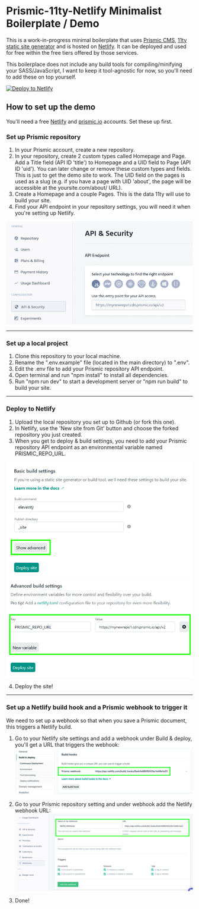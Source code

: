 # Prismic-11ty-Netlify Minimalist Boilerplate / Demo
 
This is a work-in-progress minimal boilerplate that uses [Prismic CMS](https://prismic.io), [11ty static site generator](https://www.11ty.dev) and is hosted on [Netlify](https://netlify.com). It can be deployed and used for free within the free tiers offered by those services.

This boilerplace does not include any build tools for compiling/minifying your SASS/JavaScript, I want to keep it tool-agnostic for now, so you'll need to add these on top yourself.

[![Deploy to Netlify](https://www.netlify.com/img/deploy/button.svg)](https://app.netlify.com/start/deploy?repository=https://github.com/martinkz/1prismic-11ty-netlify)


## How to set up the demo

You'll need a free [Netlify](https://netlify.com) and [prismic.io](https://prismic.io) accounts. Set these up first.


### Set up Prismic repository

1. In your Prismic account, create a new repository. 
2. In your repository, create 2 custom types called Homepage and Page. Add a Title field (API ID 'title') to Homepage and a UID field to Page (API ID 'uid'). You can later change or remove these custom types and fields. This is just to get the demo site to work. The UID field on the pages is used as a slug (e.g. if you have a page with UID 'about', the page will be accessible at the yoursite.com/about/ URL).
3. Create a Homepage and a couple Pages. This is the data 11ty will use to build your site.
4. Find your API endpoint in your repository settings, you will need it when you're setting up Netlify.

![API Endpoint](https://raw.githubusercontent.com/martinkz/imagebank/master/prismic-11ty-netlify/netlify-setup-3.png)

---
### Set up a local project

1. Clone this repository to your local machine.
2. Rename the ".env.example" file (located in the main directory) to ".env".
3. Edit the .env file to add your Prismic repository API endpoint.
4. Open terminal and run "npm install" to install all dependencies.
5. Run "npm run dev" to start a development server or "npm run build" to build your site.

---
### Deploy to Netlify

1. Upload the local repository you set up to Github (or fork this one).
2. In Netlify, use the 'New site from Git' button and choose the forked repository you just created.
3. When you get to deploy & build settings, you need to add your Prismic repository API endpoint as an environmental variable named PRISMIC_REPO_URL.

![Show advanced](https://raw.githubusercontent.com/martinkz/imagebank/master/prismic-11ty-netlify/netlify-setup-1.png)
![Add environmental variable](https://raw.githubusercontent.com/martinkz/imagebank/master/prismic-11ty-netlify/netlify-setup-2.png)

4. Deploy the site!

---
### Set up a Netlify build hook and a Prismic webhook to trigger it

We need to set up a webhook so that when you save a Prismic document, this triggers a Netlify build.

1. Go to your Netlify site settings and add a webhook under Build & deploy, you'll get a URL that triggers the webhook:
![Add Netlify webhook](https://raw.githubusercontent.com/martinkz/imagebank/master/prismic-11ty-netlify/netlify-setup-4.png)

2. Go to your Prismic repository setting and under webhook add the Netlify webhook URL:
![Add Prismic webhook](https://raw.githubusercontent.com/martinkz/imagebank/master/prismic-11ty-netlify/netlify-setup-5.png)

3. Done!



